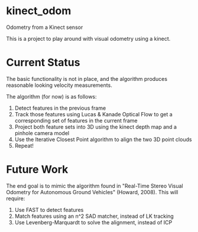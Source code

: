kinect_odom
===========

Odometry from a Kinect sensor

This is a project to play around with visual odometry using a kinect.

Current Status
=============

The basic functionality is not in place, and the algorithm produces reasonable looking velocity measurements.

The algorithm (for now) is as follows:
1. Detect features in the previous frame
1. Track those features using Lucas & Kanade Optical Flow to get a corresponding set of features in the current frame
1. Project both feature sets into 3D using the kinect depth map and a pinhole camera model
1. Use the Iterative Closest Point algorithm to align the two 3D point clouds
1. Repeat!

Future Work
==========

The end goal is to mimic the algorithm found in "Real-Time Stereo Visual
Odometry for Autonomous Ground Vehicles" (Howard, 2008). This will require:

1. Use FAST to detect features
1. Match features using an n^2 SAD matcher, instead of LK tracking
1. Use Levenberg-Marquardt to solve the alignment, instead of ICP
